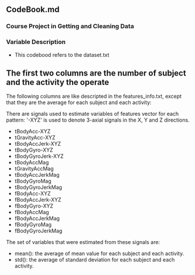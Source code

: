 ## CodeBook.md 
### Course Project in Getting and Cleaning Data
### Variable Description

* This codebood refers to the dataset.txt
  
The first two columns are the number of subject and the activity the operate
-----------------------------------------------------------------------------
The following columns are like descripted in the features_info.txt, except that they are the average for each subject and each activity:

There are signals used to estimate variables of features vector for each pattern:
'-XYZ' is used to denote 3-axial signals in the X, Y and Z directions.

* tBodyAcc-XYZ
* tGravityAcc-XYZ
* tBodyAccJerk-XYZ
* tBodyGyro-XYZ
* tBodyGyroJerk-XYZ
* tBodyAccMag
* tGravityAccMag
* tBodyAccJerkMag
* tBodyGyroMag
* tBodyGyroJerkMag
* fBodyAcc-XYZ
* fBodyAccJerk-XYZ
* fBodyGyro-XYZ
* fBodyAccMag
* fBodyAccJerkMag
* fBodyGyroMag
* fBodyGyroJerkMag

The set of variables that were estimated from these signals are:

* mean(): the average of mean value for each subject and each activity.
* std(): the average of standard deviation for each subject and each activity.